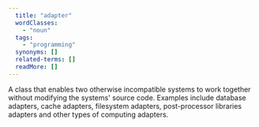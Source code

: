 ```yaml
---
  title: "adapter"
  wordClasses:
    - "noun"
  tags:
    - "programming"
  synonyms: []
  related-terms: []
  readMore: []
---
```

A class that enables two otherwise incompatible systems to work together without modifying the systems' source code. Examples include database adapters, cache adapters, filesystem adapters, post-processor libraries adapters and other types of computing adapters.
